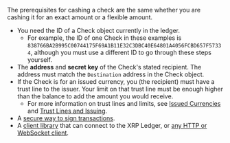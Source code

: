 The prerequisites for cashing a check are the same whether you are cashing it for an exact amount or a flexible amount.

- You need the ID of a Check object currently in the ledger.
    - For example, the ID of one Check in these examples is `838766BA2B995C00744175F69A1B11E32C3DBC40E64801A4056FCBD657F57334`, although you must use a different ID to go through these steps yourself.
- The **address** and **secret key** of the Check's stated recipient. The address must match the `Destination` address in the Check object.
- If the Check is for an issued currency, you (the recipient) must have a trust line to the issuer. Your limit on that trust line must be enough higher than the balance to add the amount you would receive.
    - For more information on trust lines and limits, see [Issued Currencies](issued-currencies.html) and [Trust Lines and Issuing](trust-lines-and-issuing.html).
- A [secure way to sign transactions](set-up-secure-signing.html).
- A [client library](client-libraries.html) that can connect to the XRP Ledger, or [any HTTP or WebSocket client](get-started-using-http-websocket-apis.html).
